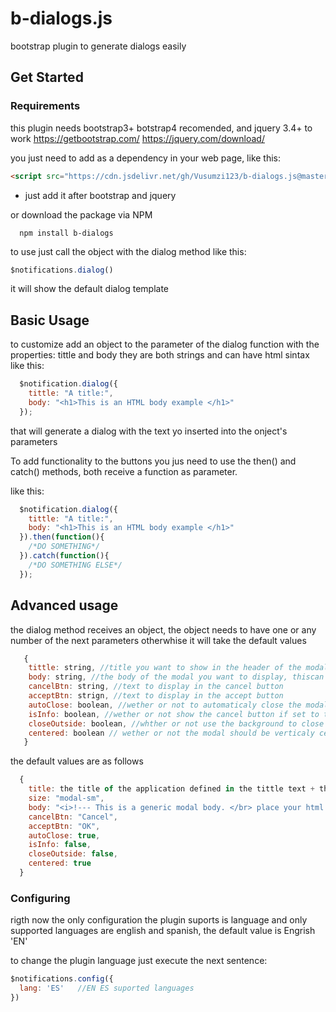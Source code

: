 # b-dialogs.js
bootstrap plugin to generate dialogs easily

## Get Started

### Requirements
this plugin needs bootstrap3+ botstrap4 recomended, and jquery 3.4+ to work
https://getbootstrap.com/
https://jquery.com/download/

you just need to add as a dependency in your web page, like this:

```html
<script src="https://cdn.jsdelivr.net/gh/Vusumzi123/b-dialogs.js@master/dist/b-dialog.min.js"></script>
```
* just add it after bootstrap and jquery

or download the package via NPM
```
  npm install b-dialogs
```

to use just call the object with the dialog method like this:

```js
$notifications.dialog()
```

it will show the default dialog template

## Basic Usage
to customize add an object to the parameter of the dialog function with the properties: tittle and body
they are both strings and can have html sintax
like this:

```js
  $notification.dialog({
    tittle: "A title:",
    body: "<h1>This is an HTML body example </h1>"
  });
```

that will generate a dialog with the text yo inserted into the onject's parameters

To add functionality to the buttons you jus need to use the then() and catch() methods, both receive a function as parameter.

like this:
```js
  $notification.dialog({
    tittle: "A title:",
    body: "<h1>This is an HTML body example </h1>"
  }).then(function(){
    /*DO SOMETHING*/
  }).catch(function(){
    /*DO SOMETHING ELSE*/
  });
```

## Advanced usage

the dialog method receives an object, the object needs to have one or any number of the next parameters otherwhise it will take the default values
```js
   {
    tittle: string, //title you want to show in the header of the modal
    body: string, //the body of the modal you want to display, thiscan be HTML or just text
    cancelBtn: string, //text to display in the cancel button
    acceptBtn: strign, //text to display in the accept button
    autoClose: boolean, //wether or not to automaticaly close the modal when pressing any of the footer buttons default true
    isInfo: boolean, //wether or not show the cancel button if set to true only ok button will show default false
    closeOutside: boolean, //whther or not use the background to close de modal default false
    centered: boolean // wether or not the modal should be verticaly centered only works with bootstrap 4 default false
   } 
```

the default values are as follows
```js
  {
    title: the title of the application defined in the tittle text + the word SAYS: 
    size: "modal-sm",
    body: "<i>!--- This is a generic modal body. </br> place your html here --</i>",
    cancelBtn: "Cancel",
    acceptBtn: "OK",
    autoClose: true,
    isInfo: false,
    closeOutside: false,
    centered: true 
  }
```

### Configuring
rigth now the only configuration the plugin suports is language and only supported languages are english and spanish, the default value is Engrish 'EN'

to change the plugin language just execute the next sentence:
```js
$notifications.config({
  lang: 'ES'   //EN ES suported languages
})
```
